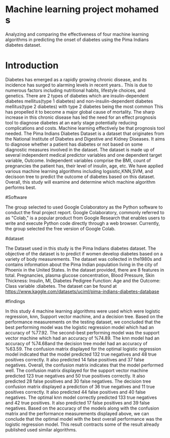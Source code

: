 #  Machine learning project mohamed s 
 Analyzing and comparing the effectiveness of four machine learning algorithms in predicting the onset of diabetes using the Pima Indians diabetes dataset.

# Introduction
Diabetes has emerged as a rapidly growing chronic disease, and its incidence has surged to alarming levels in recent years.. This is due to numerous factors including nutritional habits, lifestyle choices, and genetics. There are 2 types of diabetes which are insulin-dependent diabetes mellitus(type 1 diabetes) and non-insulin-dependent diabetes mellitus(type 2 diabetes) with type 2 diabetes being the most common This has propelled it to become a major global cause of mortality. The sharp increase in this chronic disease has led the need for an effect prognosis tool to diagnose diabetes at an early stage potentially reducing complications and costs. Machine learning effectively be that prognosis tool needed.
The Pima Indians Diabetes Dataset is a dataset that originates from the National Institute of Diabetes and Digestive and Kidney Diseases. It aims to diagnose whether a patient has diabetes or not based on some diagnostic measures involved in the dataset. The dataset is made up of several independent medical predictor variables and one dependent target variable, Outcome. Independent variables comprise the BMI, count of pregnancies the patient has, their level of insulin, age, etc.
We have applied various machine learning algorithms including logsistic,KNN,SVM, and decisoon tree to predict the outcome of diabetes based on this dataset. Overall, this study will examine and determine which machine algorithm performs best.

#Software

The group selected to used Google Colaboratory as the Python software to conduct the final project report. Google Colaboratory, commonly referred to as "Colab," is a popular product from Google Research that enables users to write and execute Python code directly through a web browser. Currently, the group selected the free version of Google Colab.

#dataset

The Dataset used in this study is the Pima Indians diabetes dataset. The objective of the dataset is to predict if women develop diabetes based on a variety of body measurements. The dataset was collected in the1980s and contains information about the Pima Indian population living in the city of Phoenix in the United States. In the dataset provided, there are 8 features in total. Pregnancies, plasma glucose concentration, Blood Pressure, Skin Thickness: Insulin, MI, Diabetes Pedigree Function: Age and the Outcome: Class variable :diabetes. The dataset can be found at https://www.kaggle.com/datasets/uciml/pima-indians-diabetes-database

#findings

In this study 4 machine learning algorithms were used which were logistic regression, knn, Support vector machine, and a decision tree. Based on the performance measurements on the testing dataset, we concluded that the best performing model was the logistic regression model which had an accuracy of %77.92. The second-best performing model was the support vector machine which had an accuracy of %74.89. The knn model had an accuracy of %74.68and the decision tree model had an accuracy of %63.59.  The confusion matrix displayed for the optimal logistic regression model indicated that the model predicted 132 true negatives and 48 true positives correctly. It also predicted 14 false positives and 37 false negatives. Overall, the confusion matrix indicates that the model performed well. The confusion matrix displayed for the support vector machine predicted 123 true negatives and 50 true positives correctly. It also predicted 28 false positives and 30 false negatives. The decision tree confusion matrix displayed a prediction of 36 true negatives and 11 true positives correctly. It also predicted 44 false positives and 40 false negatives. The optimal knn model correctly predicted 133 true negatives and 42 true positives. It also predicted 17 false positives and 39 false negatives. Based on the accuracy of the models along with the confusion matrix and the performance measurements displayed above, we can conclude that the optimal model with the best overall performance was the logistic regression model. This result contracts some of the result already published used similar algorithms. 















